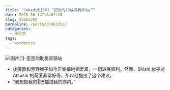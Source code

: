 ```yaml
---
title: "Saka太太[36] “把你的78放进我体内。”"
date: 2025-06-14T18:07:28
slug: d5963292
permalink: /posts/d5963292/
categories:
  - 未分类
tags:
  - wordpress
---
```


![图片[1]-歪歪的耽美资源站](/images/wp/d5963292-b4c64b53.jpg)

*   後藤敦和黑野狮子如今正幸福地相爱着，一切进展顺利。然而，Shishi 似乎对 Atsushi 的荫茎非常好奇，所以他提出了这个建议。
*   “我想把我的🐔巴插进我的体内。”

